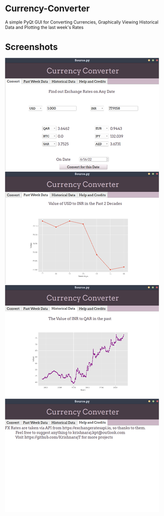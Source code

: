 # Currency-Converter
 A simple PyQt GUI for Converting Currencies, Graphically Viewing Historical Data and Plotting the last week's Rates


# Screenshots

![](Screenshots/Currency_converter_ss%201.png)
![](Screenshots/Currency_converter_ss%202.png)
![](Screenshots/Currency_converter_ss%203.png)
![](Screenshots/Currency_converter_ss%204.png)